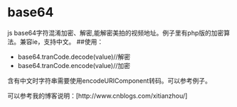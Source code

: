 # base64
js base64字符混淆加密、解密,能解密美拍的视频地址。例子里有php版的加密算法。兼容ie，支持中文。
##使用：
- base64.tranCode.decode(value)//解密
- base64.tranCode.encode(value)//加密

<p> 含有中文时字符串需要使用encodeURIComponent转码。可以参考例子。</p> 
<p> 可以参考我的博客说明：[http://www.cnblogs.com/xitianzhou/]</p> 